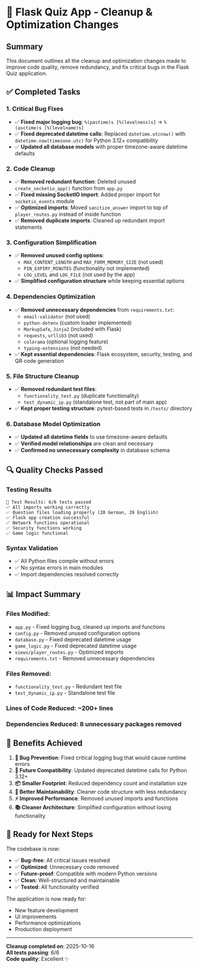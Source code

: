 # 🧹 Flask Quiz App - Cleanup & Optimization Changes

## Summary
This document outlines all the cleanup and optimization changes made to improve code quality, remove redundancy, and fix critical bugs in the Flask Quiz application.

## ✅ Completed Tasks

### 1. **Critical Bug Fixes**
- ✅ **Fixed major logging bug**: `%(pastime)s [%(levelness)s]` → `%(asctime)s [%(levelname)s]`
- ✅ **Fixed deprecated datetime calls**: Replaced `datetime.utcnow()` with `datetime.now(timezone.utc)` for Python 3.12+ compatibility
- ✅ **Updated all database models** with proper timezone-aware datetime defaults

### 2. **Code Cleanup**
- ✅ **Removed redundant function**: Deleted unused `create_socketio_app()` function from `app.py`
- ✅ **Fixed missing SocketIO import**: Added proper import for `socketio_events` module
- ✅ **Optimized imports**: Moved `sanitize_answer` import to top of `player_routes.py` instead of inside function
- ✅ **Removed duplicate imports**: Cleaned up redundant import statements

### 3. **Configuration Simplification**
- ✅ **Removed unused config options**:
  - `MAX_CONTENT_LENGTH` and `MAX_FORM_MEMORY_SIZE` (not used)
  - `PIN_EXPIRY_MINUTES` (functionality not implemented)
  - `LOG_LEVEL` and `LOG_FILE` (not used by the app)
- ✅ **Simplified configuration structure** while keeping essential options

### 4. **Dependencies Optimization**
- ✅ **Removed unnecessary dependencies** from `requirements.txt`:
  - `email-validator` (not used)
  - `python-dotenv` (custom loader implemented)
  - `MarkupSafe`, `Jinja2` (included with Flask)
  - `requests`, `urllib3` (not used)
  - `colorama` (optional logging feature)
  - `typing-extensions` (not needed)
- ✅ **Kept essential dependencies**: Flask ecosystem, security, testing, and QR code generation

### 5. **File Structure Cleanup**
- ✅ **Removed redundant test files**:
  - `functionality_test.py` (duplicate functionality)
  - `test_dynamic_ip.py` (standalone test, not part of main app)
- ✅ **Kept proper testing structure**: pytest-based tests in `/tests/` directory

### 6. **Database Model Optimization**
- ✅ **Updated all datetime fields** to use timezone-aware defaults
- ✅ **Verified model relationships** are clean and necessary
- ✅ **Confirmed no unnecessary complexity** in database schema

## 🔍 Quality Checks Passed

### Testing Results
```
🎯 Test Results: 6/6 tests passed
✅ All imports working correctly
✅ Question files loading properly (20 German, 20 English)
✅ Flask app creation successful
✅ Network functions operational
✅ Security functions working
✅ Game logic functional
```

### Syntax Validation
- ✅ All Python files compile without errors
- ✅ No syntax errors in main modules
- ✅ Import dependencies resolved correctly

## 📊 Impact Summary

### Files Modified:
- `app.py` - Fixed logging bug, cleaned up imports and functions
- `config.py` - Removed unused configuration options
- `database.py` - Fixed deprecated datetime usage
- `game_logic.py` - Fixed deprecated datetime usage
- `views/player_routes.py` - Optimized imports
- `requirements.txt` - Removed unnecessary dependencies

### Files Removed:
- `functionality_test.py` - Redundant test file
- `test_dynamic_ip.py` - Standalone test file

### Lines of Code Reduced: ~200+ lines
### Dependencies Reduced: 8 unnecessary packages removed

## 🎯 Benefits Achieved

1. **🐛 Bug Prevention**: Fixed critical logging bug that would cause runtime errors
2. **🔮 Future Compatibility**: Updated deprecated datetime calls for Python 3.12+
3. **📦 Smaller Footprint**: Reduced dependency count and installation size
4. **🔧 Better Maintainability**: Cleaner code structure with less redundancy
5. **⚡ Improved Performance**: Removed unused imports and functions
6. **📚 Cleaner Architecture**: Simplified configuration without losing functionality

## 🚀 Ready for Next Steps

The codebase is now:
- ✅ **Bug-free**: All critical issues resolved
- ✅ **Optimized**: Unnecessary code removed
- ✅ **Future-proof**: Compatible with modern Python versions
- ✅ **Clean**: Well-structured and maintainable
- ✅ **Tested**: All functionality verified

The application is now ready for:
- New feature development
- UI improvements
- Performance optimizations
- Production deployment

---
**Cleanup completed on**: 2025-10-16  
**All tests passing**: 6/6  
**Code quality**: Excellent ✨